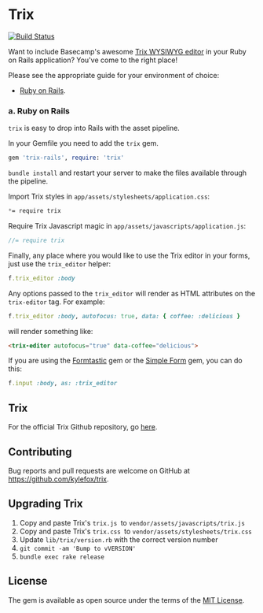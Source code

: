 # Trix

[![Build Status](https://travis-ci.org/maclover7/trix.svg)](https://travis-ci.org/maclover7/trix)

Want to include Basecamp's awesome [Trix WYSIWYG
editor](http://trix-editor.org) in your Ruby on Rails application?
You've come to the right place!

Please see the appropriate guide for your environment of choice:

* [Ruby on Rails](#a-ruby-on-rails).

### a. Ruby on Rails

`trix` is easy to drop into Rails with the asset pipeline.

In your Gemfile you need to add the `trix` gem.

```ruby
gem 'trix-rails', require: 'trix'
```

`bundle install` and restart your server to make the files available through the pipeline.

Import Trix styles in `app/assets/stylesheets/application.css`:

```css
*= require trix
```

Require Trix Javascript magic in `app/assets/javascripts/application.js`:

```js
//= require trix
```

Finally, any place where you would like to use the Trix editor in your
forms, just use the `trix_editor` helper:

```ruby
f.trix_editor :body
```

Any options passed to the `trix_editor` will render as HTML attributes on the `trix-editor` tag. For example:

```ruby
f.trix_editor :body, autofocus: true, data: { coffee: :delicious }
```

will render something like:

```html
<trix-editor autofocus="true" data-coffee="delicious">
```

If you are using the [Formtastic](https://github.com/justinfrench/formtastic) gem or the [Simple Form](https://github.com/plataformatec/simple_form) gem, you can do this:

```ruby
f.input :body, as: :trix_editor
```

## Trix

For the official Trix Github repository, go
[here](https://github.com/basecamp/trix).

## Contributing

Bug reports and pull requests are welcome on GitHub at https://github.com/kylefox/trix.

## Upgrading Trix
1. Copy and paste Trix's `trix.js `to `vendor/assets/javascripts/trix.js`
2. Copy and paste Trix's `trix.css `to `vendor/assets/stylesheets/trix.css`
3. Update `lib/trix/version.rb` with the correct version number
4. `git commit -am 'Bump to vVERSION'`
4. `bundle exec rake release`

## License

The gem is available as open source under the terms of the [MIT License](http://opensource.org/licenses/MIT).
